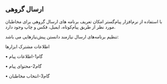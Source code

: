 ﻿## ارسال گروهی 

با استفاده از نرم‌افزار پیام‌گستر امکان تعریف برنامه های ارسال گروهی برای مخاطبان مورد نظر از طریق پیام‌کوتاه، ایمیل، فکس و چاپ  وجود دارد. 

تنظیم برنامه‌های ارسال نیازمند دانستن پیش‌نیازهایی می باشد: 

اطلاعات مشترک ابزارها

•	گام1-اطلاعات پیام

•	گام2-محتوای پیام

•	گام3-انتخاب مخاطبان


